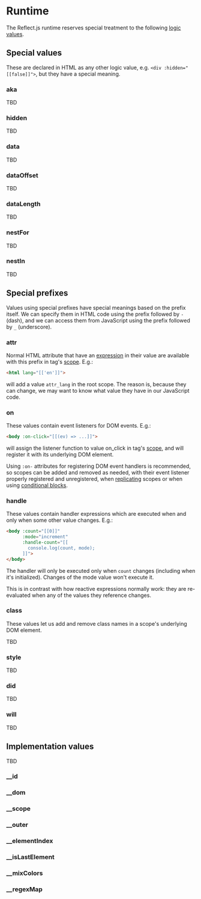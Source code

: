 # Runtime

The Reflect.js runtime reserves special treatment to the following [logic values](language#values).

## Special values

These are declared in HTML as any other logic value, e.g. `<div :hidden="[[false]]">`, but they have a special meaning.

### aka

TBD

### hidden

TBD

### data

TBD

### dataOffset

TBD

### dataLength

TBD

### nestFor

TBD

### nestIn

TBD

## Special prefixes

Values using special prefixes have special meanings based on the prefix itself. We can specify them in HTML code using the prefix followed by `-` (dash), and we can access them from JavaScript using the prefix followed by `_` (underscore).

### attr

Normal HTML attribute that have an [expression](language#reactive-expressions) in their value are available with this prefix in tag's [scope](language#visibility-scopes). E.g.:

```html
<html lang="[['en']]">
```

will add a value `attr_lang` in the root scope. The reason is, because they can change, we may want to know what value they have in our JavaScript code.

### on

These values contain event listeners for DOM events. E.g.:

```html
<body :on-click="[[(ev) => ...]]">
```

will assign the listener function to value on_click in tag's [scope](language#visibility-scopes), and will register it with its underlying DOM element.

Using `:on-` attributes for registering DOM event handlers is recommended, so scopes can be added and removed as needed, with their event listener properly registered and unregistered, when [replicating](#data) scopes or when using [conditional blocks](stdlib).

### handle

These values contain handler expressions which are executed when and only when some other value changes. E.g.:

```html
<body :count="[[0]]"
      :mode="increment"
      :handle-count="[[
        console.log(count, mode);
      ]]">
</body>
```

The handler will only be executed only when `count` changes (including when it's initialized). Changes of the mode value won't execute it.

This is in contrast with how reactive expressions normally work: they are re-evaluated when any of the values they reference changes.

### class

These values let us add and remove class names in a scope's underlying DOM element.

TBD

### style

TBD

### did

TBD

### will

TBD

## Implementation values

TBD

### __id

### __dom

### __scope

### __outer

### __elementIndex

### __isLastElement

### __mixColors

### __regexMap
